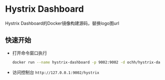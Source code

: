 # Hystrix Dashboard

Hystrix Dashboard的Docker镜像构建源码，替换logo图url

## 快速开始

* 打开命令窗口执行 

    ```sh
    docker run --name hystrix-dashboard -p 9002:9002 -d ochh/hystrix-dashboard
    ```

* 访问控制台 `http://127.0.0.1:9002/hystrix`
